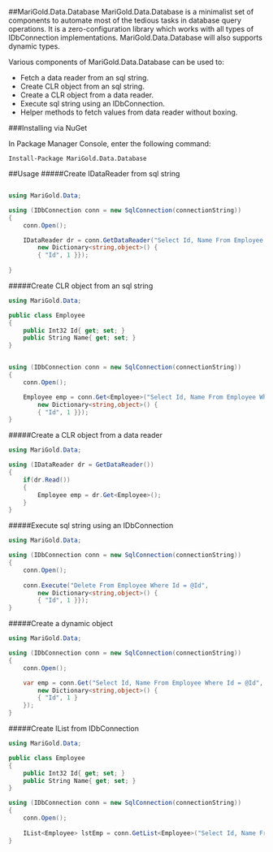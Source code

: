 ##MariGold.Data.Database
MariGold.Data.Database is a minimalist set of components to automate most of the tedious tasks in database query operations. It is a zero-configuration library which works with all types of IDbConnection implementations. MariGold.Data.Database will also supports dynamic types.

Various components of MariGold.Data.Database can be used to:
- Fetch a data reader from an sql string.
- Create CLR object from an sql string.
- Create a CLR object from a data reader.
- Execute sql string using an IDbConnection.
- Helper methods to fetch values from data reader without boxing.

###Installing via NuGet

In Package Manager Console, enter the following command:
```
Install-Package MariGold.Data.Database
```
##Usage
#####Create IDataReader from sql string

```csharp

using MariGold.Data;

using (IDbConnection conn = new SqlConnection(connectionString))
{
	conn.Open();

	IDataReader dr = conn.GetDataReader("Select Id, Name From Employee Where Id = @Id",
		new Dictionary<string,object>() {
		{ "Id", 1 }});
	
}
```
#####Create CLR object from an sql string
```csharp
using MariGold.Data;

public class Employee
{
	public Int32 Id{ get; set; }
	public String Name{ get; set; }
}


using (IDbConnection conn = new SqlConnection(connectionString))
{
	conn.Open();

	Employee emp = conn.Get<Employee>("Select Id, Name From Employee Where Id = @Id",
		new Dictionary<string,object>() {
		{ "Id", 1 }});
}
```
#####Create a CLR object from a data reader
```csharp
using MariGold.Data;

using (IDataReader dr = GetDataReader())
{
	if(dr.Read())
	{
		Employee emp = dr.Get<Employee>();
	}
}
```
#####Execute sql string using an IDbConnection
```csharp
using MariGold.Data;

using (IDbConnection conn = new SqlConnection(connectionString))
{
	conn.Open();
				
	conn.Execute("Delete From Employee Where Id = @Id",
		new Dictionary<string,object>() {
		{ "Id", 1 }});
}
```
#####Create a dynamic object
```csharp
using MariGold.Data;

using (IDbConnection conn = new SqlConnection(connectionString))
{
	conn.Open();

	var emp = conn.Get("Select Id, Name From Employee Where Id = @Id",
		new Dictionary<string,object>() {
		{ "Id", 1 }
	});
}
```
#####Create IList from IDbConnection
```csharp
using MariGold.Data;

public class Employee
{
	public Int32 Id{ get; set; }
	public String Name{ get; set; }
}

using (IDbConnection conn = new SqlConnection(connectionString))
{
	conn.Open();
				
	IList<Employee> lstEmp = conn.GetList<Employee>("Select Id, Name From Employee");
}
```